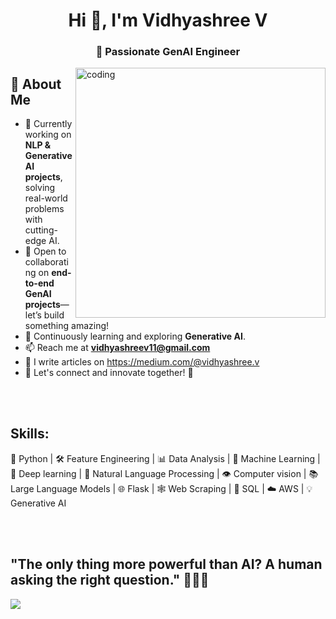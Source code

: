 <h1 align="center">Hi 👋, I'm Vidhyashree V</h1>
<h3 align="center">🚀 Passionate GenAI Engineer</h3>

<img align="right" alt="coding" width="400" src="https://raw.githubusercontent.com/TheDudeThatCode/TheDudeThatCode/master/Assets/Developer.gif">

## 👩 About Me

- 🔭 Currently working on **NLP & Generative AI projects**, solving real-world problems with cutting-edge AI.  
- 🤝 Open to collaborating on **end-to-end GenAI projects**—let’s build something amazing!  
- 🌱 Continuously learning and exploring **Generative AI**.  
- 📫 Reach me at **vidhyashreev11@gmail.com**
- 📝 I write articles on https://medium.com/@vidhyashree.v
- 💬 Let's connect and innovate together! 🚀

<p align="left">
</p>

<br><br> 

<h2 align="left">Skills:</h2>

<p align="left">
    🐍 Python | 🛠️ Feature Engineering | 📊 Data Analysis | 🤖 Machine Learning | 🧠 Deep learning | 📝 Natural Language Processing | 👁️ Computer vision | 📚 Large Language Models | 🌐 Flask | 🕸️ Web Scraping | 💾 SQL | ☁️ AWS | 💡 Generative AI 
</p>

<br><br> 

<h2 align="left">"The only thing more powerful than AI? A human asking the right question." 🤔🚀✨</h2>
<img align="left" src="https://media.licdn.com/dms/image/C4D12AQEeKAn9dPLbhw/article-cover_image-shrink_600_2000/0/1616667695311?e=2147483647&v=beta&t=KTbbDeJ4Wwf6KFCPZ0Q1Et1jbaD7d81SHbTx-NVs3QA">
